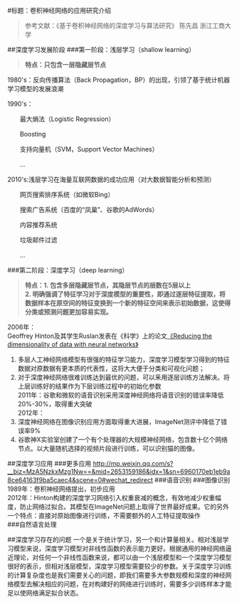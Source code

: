 #标题：卷积神经网络的应用研究介绍
>参考文献：《基于卷积神经网络的深度学习与算法研究》 陈先昌 浙江工商大学

##深度学习发展阶段
###第一阶段：浅层学习（shallow learning）
>**特点：只包含一层隐藏层节点**

1980's：反向传播算法（Back Propagation，BP）的出现，引领了基于统计机器学习模型的发展浪潮<p>
1990's：<p>
　　最大熵法（Logistic Regression）<p>
　　Boosting<p>
　　支持向量机（SVM，Support Vector Machines）<p>
　　...<p>
2010's:浅层学习在海量互联网数据的成功应用（对大数据智能分析和预测）<p>
　　网页搜索排序系统（如微软Bing）<p>
　　搜索广告系统（百度的“凤巢”、谷歌的AdWords）<p>
　　内容推荐系统<p>
　　垃圾邮件过滤<p>
　　...<p>
###第二阶段：深度学习（deep learning）
>**特点：1. 包含多层隐藏层节点，其隐层节点的层数在5层以上**   
**2. 明确强调了特征学习对于深度模型的重要性，即通过逐层特征提取，将数据样本在原空间的特征变换到一个新的特征空间来表示初始数据，这使得分类或预测问题更加容易实现。**

2006年：    
Geoffrey Hinton及其学生Ruslan发表在《科学》上的论文[《Reducing the dimensionality of data with neural networks》](https://www.cs.toronto.edu/~hinton/science.pdf)   
1. 多层人工神经网络模型有很强的特征学习能力，深度学习模型学习得到的特征数据对原数据有更本质的代表性，这将大大便于分类和可视化问题；   
2. 对于深度神经网络很难训练达到最优的问题，可以釆用逐层训练方法解决。将上层训练好的结果作为下层训练过程中的初始化参数   
2011年：谷歌和微软的语音识别采用深度神经网络将语音识别的错误率降低20%-30%，取得重大突破   
2012年：    
1. 深度神经网络在图像识别应用方面取得重大进展，ImageNet测评中降低了错误率9%      
2. 谷歌神X实验室创建了一个有个处理器的大规模神经网络，包含数十亿个网络节点。以大量随机选择的视频片段进行训练，可以识别猫的图像。  



##深度学习应用
###更多应用
http://mp.weixin.qq.com/s?__biz=MzA5NzkxMzg1Nw==&mid=2653159186&idx=1&sn=6960170eb1eb9a8ce64163f9ba5caec4&scene=0#wechat_redirect
###语音识别
###图像识别
1989年：卷积神经网络提出，初步应用    
2012年：Hinton构建的深度学习网络引入权重衰减的概念，有效地减少权重幅度，防止网络过拟合。其模型在ImageNet问题上取得了世界最好成果。它的另外一个特点：直接对原始图像进行训练，不需要额外的人工特征提取操作    
###自然语言处理


##深度学习存在的问题
一个是关于统计学习，另一个和计算量相关。相对浅层学习模型来说，深度学习模型对非线性函数的表示能力更好。根据通用的神经网络逼近理论，对任何一个非线性函数来说，都可以由一个浅层模型和一个深度学习模型很好的表示，但相对浅层模型，深度学习模型需要较少的参数。关于深度学习训练的计算复杂度也是我们需要关心的问题，即我们需要多大参数规模和深度的神经网络模型去解决相应的问题，在对构建好的网络进行训练时，需要多少训练样本才能足以使网络满足拟合状态。

